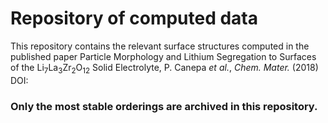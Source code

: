 # Repository of computed data 


This repository contains the relevant surface structures computed in the published paper Particle Morphology and Lithium Segregation to Surfaces of the Li$_7$La$_3$Zr$_2$O$_{12}$ Solid Electrolyte, P. Canepa *et al.*, *Chem. Mater.* (2018) DOI:

### Only the most stable orderings are archived in this repository.